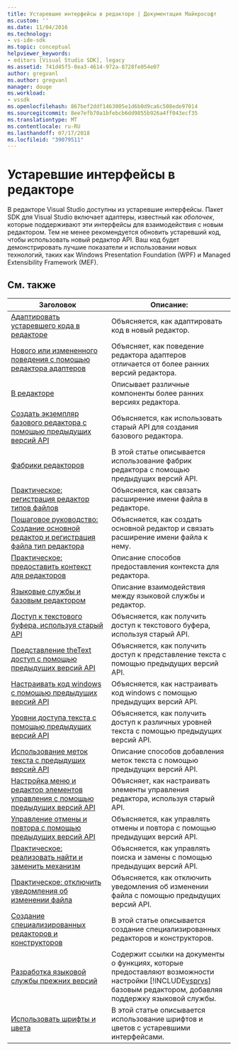 ```yaml
---
title: Устаревшие интерфейсы в редакторе | Документация Майкрософт
ms.custom: ''
ms.date: 11/04/2016
ms.technology:
- vs-ide-sdk
ms.topic: conceptual
helpviewer_keywords:
- editors [Visual Studio SDK], legacy
ms.assetid: 741d45f5-0ea3-4614-972a-8728fe054e07
author: gregvanl
ms.author: gregvanl
manager: douge
ms.workload:
- vssdk
ms.openlocfilehash: 867bef2ddf1463005e1d6b0d9ca6c508ede97014
ms.sourcegitcommit: 8ee7efb70a1bfebcb6dd9855b926a4ff043ecf35
ms.translationtype: MT
ms.contentlocale: ru-RU
ms.lasthandoff: 07/17/2018
ms.locfileid: "39079511"
---
```

# <a name="legacy-interfaces-in-the-editor"></a>Устаревшие интерфейсы в редакторе
В редакторе Visual Studio доступны из устаревшие интерфейсы. Пакет SDK для Visual Studio включает адаптеры, известный как *оболочек*, которые поддерживают эти интерфейсы для взаимодействия с новым редактором. Тем не менее рекомендуется обновить устаревший код, чтобы использовать новый редактор API. Ваш код будет демонстрировать лучшие показатели и использовании новых технологий, таких как Windows Presentation Foundation (WPF) и Managed Extensibility Framework (MEF).  
  
## <a name="related-topics"></a>См. также  
  
|Заголовок|Описание:|  
|-----------|-----------------|  
|[Адаптировать устаревшего кода в редакторе](../extensibility/adapting-legacy-code-to-the-editor.md)|Объясняется, как адаптировать код в новый редактор.|  
|[Нового или измененного поведения с помощью редактора адаптеров](../extensibility/new-or-changed-behavior-with-editor-adapters.md)|Объясняет, как поведение редактора адаптеров отличается от более ранних версий редактора.|  
|[В редакторе](../extensibility/inside-the-core-editor.md)|Описывает различные компоненты более ранних версиях редактора.|  
|[Создать экземпляр базового редактора с помощью предыдущих версий API](../extensibility/instantiating-the-core-editor-by-using-the-legacy-api.md)|Объясняется, как использовать старый API для создания базового редактора.|  
|[Фабрики редакторов](../extensibility/editor-factories.md)|В этой статье описывается использование фабрик редактора с помощью предыдущих версий API.|  
|[Практическое: регистрация редактор типов файлов](../extensibility/how-to-register-editor-file-types.md)|Объясняется, как связать расширение имени файла в редакторе.|  
|[Пошаговое руководство: Создание основной редактор и регистрация файла тип редактора](../extensibility/walkthrough-creating-a-core-editor-and-registering-an-editor-file-type.md)|Объясняется, как создать основной редактор и связать расширение имени файла к нему.|  
|[Практическое: предоставить контекст для редакторов](../extensibility/how-to-provide-context-for-editors.md)|Описание способов предоставления контекста для редактора.|  
|[Языковые службы и базовым редактором](../extensibility/language-services-and-the-core-editor.md)|Описание взаимодействия между языковой службы и редактор.|  
|[Доступ к текстового буфера, используя старый API](../extensibility/accessing-the-text-buffer-by-using-the-legacy-api.md)|Объясняется, как получить доступ к текстового буфера, используя старый API.|  
|[Представление theText доступ с помощью предыдущих версий API](../extensibility/accessing-thetext-view-by-using-the-legacy-api.md)|Объясняется, как получить доступ к представление текста с помощью предыдущих версий API.|  
|[Настраивать код windows с помощью предыдущих версий API](../extensibility/customizing-code-windows-by-using-the-legacy-api.md)|Объясняется, как настраивать код windows с помощью предыдущих версий API.|  
|[Уровни доступа текста с помощью предыдущих версий API](../extensibility/accessing-text-layers-by-using-the-legacy-api.md)|Объясняется, как получить доступ к различных уровней текста с помощью предыдущих версий API.|  
|[Использование меток текста с предыдущих версий API](../extensibility/using-text-markers-with-the-legacy-api.md)|Описание способов добавления меток текста с помощью предыдущих версий API.|  
|[Настройка меню и редактор элементов управления с помощью предыдущих версий API](../extensibility/customizing-editor-controls-and-menus-by-using-the-legacy-api.md)|Объясняет, как настраивать элементы управления редактора, используя старый API.|  
|[Управление отмены и повтора с помощью предыдущих версий API](../extensibility/managing-undo-and-redo-by-using-the-legacy-api.md)|Объясняется, как управлять отмены и повтора с помощью предыдущих версий API.|  
|[Практическое: реализовать найти и заменить механизм](../extensibility/how-to-implement-the-find-and-replace-mechanism.md)|Объясняется, как управлять поиска и замены с помощью предыдущих версий API.|  
|[Практическое: отключить уведомления об изменении файла](../extensibility/how-to-suppress-file-change-notifications.md)|Объясняется, как отключить уведомления об изменении файла с помощью предыдущих версий API.|  
|[Создание специализированных редакторов и конструкторов](../extensibility/creating-custom-editors-and-designers.md)|В этой статье описывается создание специализированных редакторов и конструкторов.|  
|[Разработка языковой службы прежних версий](../extensibility/internals/developing-a-legacy-language-service.md)|Содержит ссылки на документы о функциях, которые предоставляют возможности настройки [!INCLUDE[vsprvs](../code-quality/includes/vsprvs_md.md)] базовым редактором, добавляя поддержку языковой службы.|  
|[Использовать шрифты и цвета](../extensibility/using-fonts-and-colors.md)|В этой статье описывается использование шрифтов и цветов с устаревшими интерфейсами.|
